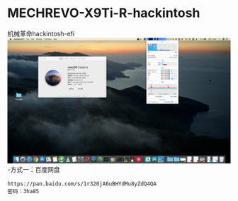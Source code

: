# MECHREVO-X9Ti-R-hackintosh
机械革命hackintosh-efi
![ image](https://github.com/cateatlemon/MECHREVO-X9Ti-R-hackintosh/blob/master/13ACFBA5-6F7B-4C46-B2C9-2304FE81E8C3.png)
-方式一：百度网盘
```
https://pan.baidu.com/s/1r320jA6uBHYdMu8yZdQ4QA 
密码：3ha85
